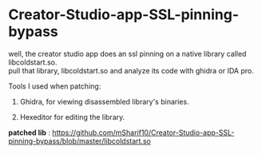 # Creator-Studio-app-SSL-pinning-bypass
well, the creator studio app does an ssl pinning on a native library called libcoldstart.so.  
pull that library, libcoldstart.so and analyze its code with ghidra or IDA pro.

Tools I used when patching:

1. Ghidra, for viewing disassembled library's binaries.

2. Hexeditor for editing the library.


**patched lib** : https://github.com/mSharif10/Creator-Studio-app-SSL-pinning-bypass/blob/master/libcoldstart.so
